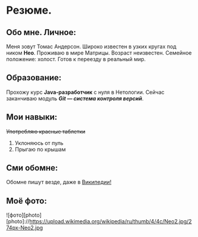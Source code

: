 # Резюме.

## Обо мне. Личное:

Меня зовут Томас Андерсон. Широко известен в узких кругах под ником **Нео**.
Проживаю в мире Матрицы.
Возраст неизвестен.
Семейное положение: холост.
Готов к переезду в реальный мир.

## Образование:

Прохожу курс **Java-разработчик** с нуля в Нетологии.
Сейчас заканчиваю модуль ***Git — система контроля версий***.

## Мои навыки:

~~Употребляю красные таблетки~~
1. Уклоняюсь от пуль
2. Прыгаю по крышам


## Сми обомне:
Обомне пишут везде, даже в [Википедии!][def]

[def]: https://ru.wikipedia.org/wiki/%D0%9D%D0%B5%D0%BE_(%D0%9C%D0%B0%D1%82%D1%80%D0%B8%D1%86%D0%B0)

## Моё фото:

![фото][photo]
[photo]://https://upload.wikimedia.org/wikipedia/ru/thumb/4/4c/Neo2.jpg/274px-Neo2.jpg
